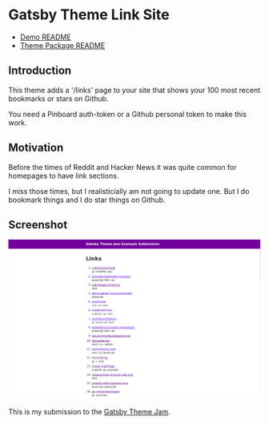 # Gatsby Theme Link Site

- [Demo README](demo/README.md)
- [Theme Package README](theme/README.md)

## Introduction

This theme adds a '/links' page to your site that shows your 100 most recent bookmarks or stars on Github.

You need a Pinboard auth-token or a Github personal token to make this work.

## Motivation

Before the times of Reddit and Hacker News it was quite common for homepages to have link sections.

I miss those times, but I realisticially am not going to update one. But I do bookmark things and I do star things on Github.

## Screenshot

![gatsby-theme-links screenshot](screenshot.png)

This is my submission to the [Gatsby Theme Jam](https://themejam.gatsbyjs.org/).
